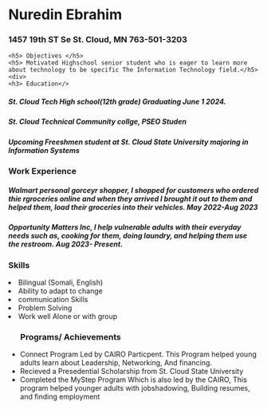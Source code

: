 <!DOCTYPE html>
<html> 
  <head>
     
  </head>
  
  <body>
    <h1>Nuredin Ebrahim</h1>
    <link rel="stylesheet" href="style.css" />
    <h3> 1457 19th ST Se St. Cloud, MN
      763-501-3203</h3>
   
    <h5> Objectives </h5>
    <h5> Motivated Highschool senior student who is eager to learn more about technology to be specific The Information Technology field.</h5>
    <div>
    <h3> Education</>
      
 <h5> St. Cloud Tech High school(12th grade) Graduating June 1 2024. </h5>
 <h5> St. Cloud Technical Community collge, PSEO Studen </h5>
 <h5> Upcoming Freeshmen student at St. Cloud State University majoring in Information Systems </h5>
    </div>
  
  <div>
  <h3> Work Experience </h3>
  <h5> Walmart personal gorceyr shopper, I shopped for customers who ordered thie rgroceries online and when they arrived I brought it out to them and helped them, load their groceries into their vehicles. May 2022-Aug 2023</h5>
  <h5> Opportunity Matters Inc, I help vulnerable adults with their everyday needs such as, cooking for them, doing laundry, and helping them use the restroom. Aug 2023- Present. </h5>
  <ul>
    </div>
    <div>
  <h3> Skills</h3>
  
<li> Bilingual (Somali, English)</h5>
 <li>Ability to adapt to change</h5>
 <li>communication Skills </h5>
 <li>Problem Solving </h5>
<li>Work well Alone or with group </h5>
    </div>
  
  <div>
    <ul>
  <H3> Programs/ Achievements </h3>
 <li> Connect Program Led by CAIRO Particpent. This Program helped young adults learn about Leadership, Networking, And financing. </li>
      <li> Recieved a Presedential Scholarship from St. Cloud State University </li>
      <li> Completed the MyStep Program Which is also led by the CAIRO, This program helped younger adults with jobshadowing, Building resumes, and finding employment </li>
      
      
  
           
  
   
   
   </body>
  </html>
